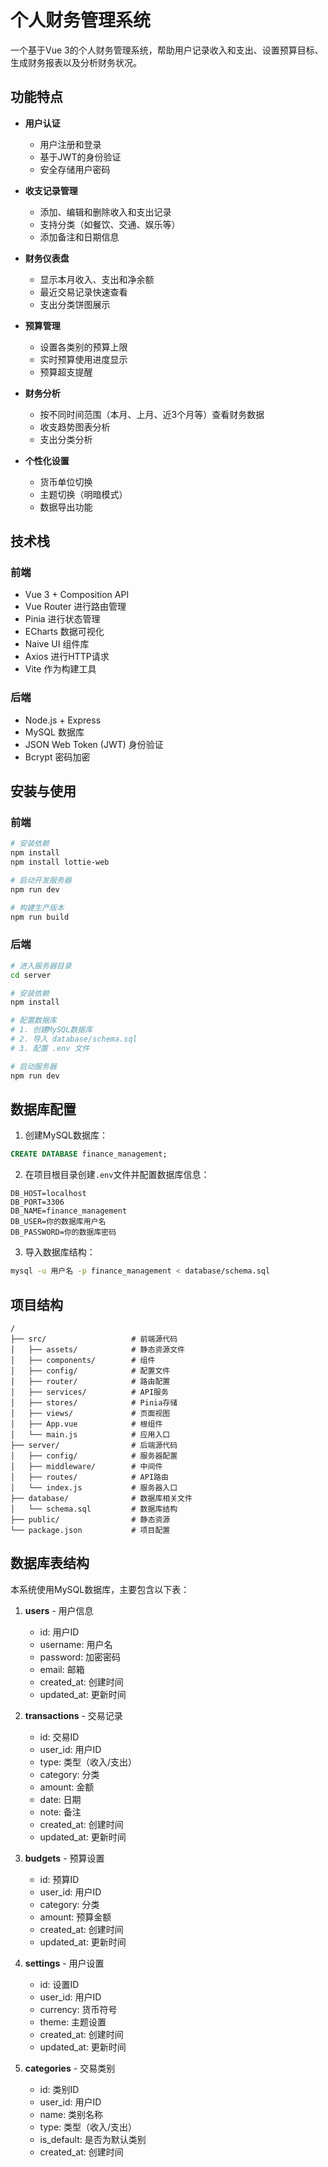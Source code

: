 # 个人财务管理系统

一个基于Vue 3的个人财务管理系统，帮助用户记录收入和支出、设置预算目标、生成财务报表以及分析财务状况。

## 功能特点

- **用户认证**
  - 用户注册和登录
  - 基于JWT的身份验证
  - 安全存储用户密码

- **收支记录管理**
  - 添加、编辑和删除收入和支出记录
  - 支持分类（如餐饮、交通、娱乐等）
  - 添加备注和日期信息

- **财务仪表盘**
  - 显示本月收入、支出和净余额
  - 最近交易记录快速查看
  - 支出分类饼图展示

- **预算管理**
  - 设置各类别的预算上限
  - 实时预算使用进度显示
  - 预算超支提醒

- **财务分析**
  - 按不同时间范围（本月、上月、近3个月等）查看财务数据
  - 收支趋势图表分析
  - 支出分类分析

- **个性化设置**
  - 货币单位切换
  - 主题切换（明暗模式）
  - 数据导出功能

## 技术栈

### 前端
- Vue 3 + Composition API
- Vue Router 进行路由管理
- Pinia 进行状态管理
- ECharts 数据可视化
- Naive UI 组件库
- Axios 进行HTTP请求
- Vite 作为构建工具

### 后端
- Node.js + Express
- MySQL 数据库
- JSON Web Token (JWT) 身份验证
- Bcrypt 密码加密

## 安装与使用

### 前端

```bash
# 安装依赖
npm install
npm install lottie-web

# 启动开发服务器
npm run dev

# 构建生产版本
npm run build
```

### 后端

```bash
# 进入服务器目录
cd server

# 安装依赖
npm install

# 配置数据库
# 1. 创建MySQL数据库
# 2. 导入 database/schema.sql
# 3. 配置 .env 文件

# 启动服务器
npm run dev
```

## 数据库配置

1. 创建MySQL数据库：

```sql
CREATE DATABASE finance_management;
```

2. 在项目根目录创建`.env`文件并配置数据库信息：

```
DB_HOST=localhost
DB_PORT=3306
DB_NAME=finance_management
DB_USER=你的数据库用户名
DB_PASSWORD=你的数据库密码
```

3. 导入数据库结构：

```bash
mysql -u 用户名 -p finance_management < database/schema.sql
```

## 项目结构

```
/
├── src/                   # 前端源代码
│   ├── assets/            # 静态资源文件
│   ├── components/        # 组件
│   ├── config/            # 配置文件
│   ├── router/            # 路由配置
│   ├── services/          # API服务
│   ├── stores/            # Pinia存储
│   ├── views/             # 页面视图
│   ├── App.vue            # 根组件
│   └── main.js            # 应用入口
├── server/                # 后端源代码
│   ├── config/            # 服务器配置
│   ├── middleware/        # 中间件
│   ├── routes/            # API路由
│   └── index.js           # 服务器入口
├── database/              # 数据库相关文件
│   └── schema.sql         # 数据库结构
├── public/                # 静态资源
└── package.json           # 项目配置
```

## 数据库表结构

本系统使用MySQL数据库，主要包含以下表：

1. **users** - 用户信息
   - id: 用户ID
   - username: 用户名
   - password: 加密密码
   - email: 邮箱
   - created_at: 创建时间
   - updated_at: 更新时间

2. **transactions** - 交易记录
   - id: 交易ID
   - user_id: 用户ID
   - type: 类型（收入/支出）
   - category: 分类
   - amount: 金额
   - date: 日期
   - note: 备注
   - created_at: 创建时间
   - updated_at: 更新时间

3. **budgets** - 预算设置
   - id: 预算ID
   - user_id: 用户ID
   - category: 分类
   - amount: 预算金额
   - created_at: 创建时间
   - updated_at: 更新时间

4. **settings** - 用户设置
   - id: 设置ID
   - user_id: 用户ID
   - currency: 货币符号
   - theme: 主题设置
   - created_at: 创建时间
   - updated_at: 更新时间

5. **categories** - 交易类别
   - id: 类别ID
   - user_id: 用户ID
   - name: 类别名称
   - type: 类型（收入/支出）
   - is_default: 是否为默认类别
   - created_at: 创建时间

